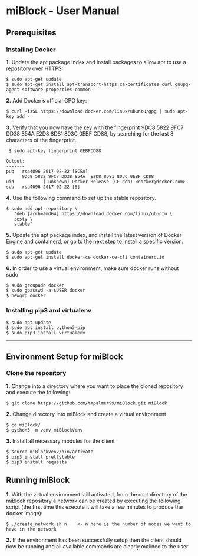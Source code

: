 # miBlock - User Manual
## Prerequisites
### Installing Docker
**1.** Update the apt package index and install packages to allow apt to use a repository over HTTPS:

<div>

```
$ sudo apt-get update
$ sudo apt-get install apt-transport-https ca-certificates curl gnupg-agent software-properties-common
```

 </div>

**2.** Add Docker’s official GPG key:

```
$ curl -fsSL https://download.docker.com/linux/ubuntu/gpg | sudo apt-key add -
```

**3.** Verify that you now have the key with the fingerprint 9DC8 5822 9FC7 DD38 854A  E2D8 8D81 803C 0EBF CD88, by searching for the last 8 characters of the fingerprint.

```
 $ sudo apt-key fingerprint 0EBFCD88

Output:
-------
pub   rsa4096 2017-02-22 [SCEA]
      9DC8 5822 9FC7 DD38 854A  E2D8 8D81 803C 0EBF CD88
uid           [ unknown] Docker Release (CE deb) <docker@docker.com>
sub   rsa4096 2017-02-22 [S]
```
**4.** Use the following command to set up the stable repository.
```
$ sudo add-apt-repository \
   "deb [arch=amd64] https://download.docker.com/linux/ubuntu \
   zesty \
   stable"
```

**5.** Update the apt package index, and install the latest version of Docker Engine and containerd, or go to the next step to install a specific version:
```
$ sudo apt-get update
$ sudo apt-get install docker-ce docker-ce-cli containerd.io
```

**6.** In order to use a virtual environment, make sure docker runs without sudo
```
$ sudo groupadd docker
$ sudo gpasswd -a $USER docker
$ newgrp docker
```
### Installing pip3 and virtualenv
```
$ sudo apt update
$ sudo apt install python3-pip
$ sudo pip3 install virtualenv
```
---
## Environment Setup for miBlock
### Clone the repository
**1.** Change into a directory where you want to place the cloned repository and execute the following:
```
$ git clone https://github.com/tmpalmer99/miBlock.git miBlock
```
**2.** Change directory into miBlock and create a virtual environment
```
$ cd miBlock/
$ python3 -m venv miBlockVenv
```
**3.** Install all necessary modules for the client
```
$ source miBlockVenv/bin/activate
$ pip3 install prettytable
$ pip3 install requests
```
## Running miBlock
**1.** With the virtual environment still activated, from the root directory of the miBlock repository a network can be created by executing the following script (the first time this execute it will take a few minutes to produce the docker image):
```
$ ./create_network.sh n    <- n here is the number of nodes we want to have in the network
```
**2.** If the environment has been successfully setup then the client should now be running and all available commands are clearly outlined to the user
